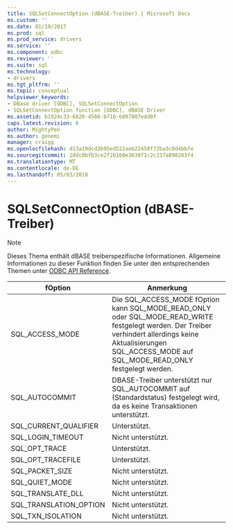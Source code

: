 ```yaml
---
title: SQLSetConnectOption (dBASE-Treiber) | Microsoft Docs
ms.custom: ''
ms.date: 01/19/2017
ms.prod: sql
ms.prod_service: drivers
ms.service: ''
ms.component: odbc
ms.reviewer: ''
ms.suite: sql
ms.technology:
- drivers
ms.tgt_pltfrm: ''
ms.topic: conceptual
helpviewer_keywords:
- DBase driver [ODBC], SQLSetConnectOption
- SQLSetConnectOption function [ODBC], dBASE Driver
ms.assetid: b1924c33-6820-4566-b716-6897807edd0f
caps.latest.revision: 6
author: MightyPen
ms.author: genemi
manager: craigg
ms.openlocfilehash: d13a19dcd3b95ed522aeb22458f72ba3c0d4bbfe
ms.sourcegitcommit: 2ddc0bfb3ce2f2b160e3638f1c2c237a898263f4
ms.translationtype: MT
ms.contentlocale: de-DE
ms.lasthandoff: 05/03/2018
---
```

# <a name="sqlsetconnectoption-dbase-driver"></a>SQLSetConnectOption (dBASE-Treiber)
> [!NOTE]  
>  Dieses Thema enthält dBASE treiberspezifische Informationen. Allgemeine Informationen zu dieser Funktion finden Sie unter den entsprechenden Themen unter [ODBC API Reference](../../odbc/reference/syntax/odbc-api-reference.md).  
  
|fOption|Anmerkung|  
|-------------|-------------|  
|SQL_ACCESS_MODE|Die SQL_ACCESS_MODE fOption kann SQL_MODE_READ_ONLY oder SQL_MODE_READ_WRITE festgelegt werden. Der Treiber verhindert allerdings keine Aktualisierungen SQL_ACCESS_MODE auf SQL_MODE_READ_ONLY festgelegt werden.|  
|SQL_AUTOCOMMIT|DBASE-Treiber unterstützt nur SQL_AUTOCOMMIT auf (Standardstatus) festgelegt wird, da es keine Transaktionen unterstützt.|  
|SQL_CURRENT_QUALIFIER|Unterstützt.|  
|SQL_LOGIN_TIMEOUT|Nicht unterstützt.|  
|SQL_OPT_TRACE|Unterstützt.|  
|SQL_OPT_TRACEFILE|Unterstützt.|  
|SQL_PACKET_SIZE|Nicht unterstützt.|  
|SQL_QUIET_MODE|Nicht unterstützt.|  
|SQL_TRANSLATE_DLL|Nicht unterstützt.|  
|SQL_TRANSLATION_OPTION|Nicht unterstützt.|  
|SQL_TXN_ISOLATION|Nicht unterstützt.|
